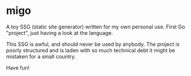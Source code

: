 # migo

A toy SSG (static site generator) written for my own personal use. First Go "project", just having a look at the language.

This SSG is awful, and should never be used by anybody. The project is poorly structured and is laden with so much technical debt it might be mistaken for a small country.

Have fun!
